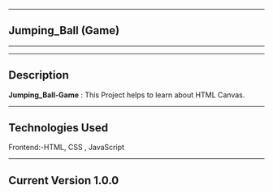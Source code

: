 ------------------------------------
Jumping_Ball (Game)
------------------------------------
------------------------------------

------------------------------------
Description
------------------------------------

**Jumping_Ball-Game** : This Project helps to learn about HTML Canvas.

------------------------------------
Technologies Used
------------------------------------
Frontend:-HTML, CSS , JavaScript

------------------------------------
Current Version 1.0.0
------------------------------------